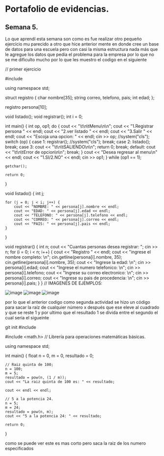 # Portafolio de evidencias.

## Semana 5.
Lo que aprendí esta semana son como es fue realizar otro pequeño ejercicio mu parecido a otro que hice anterior mente en donde cree un base de datos para una escuela pero con casi la misma estructura nada más que le agregue los datos que pedía el problema para la empresa por lo que no se me dificulto mucho por lo que les muestro el codigo en el siguiente

// primer ejercicio
 
#include <iostream>

using namespace std;

struct registro {
    char nombre[35];
    string correo, telefono, pais;
    int edad;
};

registro persona[10];

void listado();
void registrar();
int i = 0;


int main()
{
    int op, op1;
    do {
        cout << "\t\n\tMenu\n\n";
        cout << "1.Registrar persona " << endl;
        cout << "2.ver listado " << endl;
        cout << "3.Salir " << endl;
        cout << "Escoja una opcion: " << endl;
        cin >> op;
        //system("cls");
        switch (op) {
        case 1:
            registrar();
            //system("cls");
            break;
        case 2:
            listado();
            break;
        case 3:
            cout << "\t\n\tSALIENDO\n\n";
            return 0;
            break;
        default:
            cout << "\t\n\tError de opcion\n\n";
            break;
        }
        cout << "Desea regresar al menu\n" << endl;
        cout << "1.SI/2.NO" << endl;
        cin >> op1;
    } while (op1 == 1);

    getchar();

    return 0;
}

void listado() {
    int j;

    for (j = 0; j < i; j++) {
        cout << "NOMBRE: " << persona[j].nombre << endl;
        cout << "EDAD: " << persona[j].edad << endl;
        cout << "TELEFONO: " << persona[j].telefono << endl;
        cout << "CORREO: " << persona[j].correo << endl;
        cout << "PAIS: " << persona[j].pais << endl;
    }
}

void registrar() {
    int n;
    cout << "Cuantas personas desea registrar: ";
    cin >> n;
    for (i = 0; i < n; i++) {
        cout << "Registro " << endl;
        cout << "ingrese el nombre completo: \n";
        cin.getline(persona[i].nombre, 35);
        cin.getline(persona[i].nombre, 35);
        cout << "Ingrese la edad: \n";
        cin >> persona[i].edad;
        cout << "Ingrese el numero telefonico: \n";
        cin >> persona[i].telefono;
        cout << "Ingrese su correo electronico: \n";
        cin >> persona[i].correo;
        cout << "Ingrese su pais de procedencia: \n";
        cin >> persona[i].pais;
    }
}
	// IMAGENES DE EJEMPLOS:
	
![image](https://user-images.githubusercontent.com/58115753/184575996-a85cd18e-964c-4540-aa55-f4ffb01699d2.png)
![image](https://user-images.githubusercontent.com/58115753/184576069-b0ef1436-766c-4b76-8b89-2234b5907616.png)
![image](https://user-images.githubusercontent.com/58115753/184576148-1d6d04cb-1a87-4c6e-86c2-4046eb1fd76c.png)


  por lo que el anterior codigo  como segunda actividad se hizo un código para sacar la raíz de cualquier número x después que ese eleve al cuadrado y que se reste 1 y por ultimo que el resultado 1 se divida entre el segundo el cual seria el sigueinte
	
	
	
git init
  #include <iostrea>
	
#include <math.h> // Librería para operaciones matemáticas básicas.

using namespace std;

int main() {
	float n = 0, m = 0, resultado = 0;

	// Raiz quinta de 100;
	n = 100;
	m = 5;
	resultado = pow(n, (1 / m));
	cout << "La raiz quinta de 100 es: " << resultado;

	cout << endl << endl;

	// 5 a la potencia 24.
	n = 5;
	m = 24;
	resultado = pow(n, m);
	cout << "5 a la potencia 24: " << resultado;

	return 0;
} 
  
  
  como se puede ver este es mas corto pero saca la raiz de los numero especificados 

